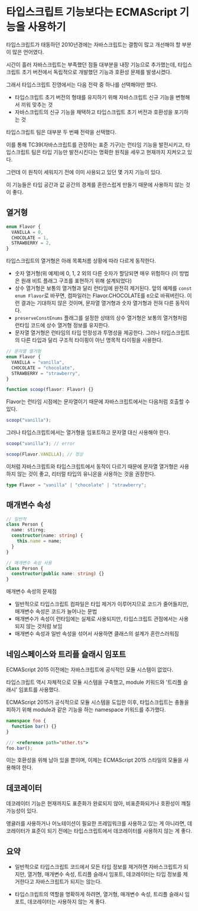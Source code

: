 # 타입스크립트 기능보다는 ECMAScript 기능을 사용하기

타입스크립트가 태동하던 2010년경에는 자바스크립트는 결함이 많고 개선해야 할 부분이 많은 언어였다.

시간이 흘러 자바스크립트는 부족했던 점들 대부분을 내장 기능으로 추가했는데, 타입스크립트 초기 버전에서 독립적으로 개발했던 기능과 호환성 문제를 발생시켰다.

그래서 타입스크립트 진영에서는 다음 전략 중 하나를 선택해야만 했다.

- 타입스크립트 초기 버전의 형태를 유지하기 위해 자바스크립트 신규 기능을 변형해서 끼워 맞추는 것
- 자바스크립트의 신규 기능을 채택하고 타입스크립트 초기 버전과 호환성을 포기하는 것

타입스크립트 팀은 대부분 두 번째 전략을 선택했다.

이를 통해 TC39(자바스크립트를 관장하는 표준 기구)는 런타임 기능을 발전시키고, 타입스크립트 팀은 타입 기능만 발전시킨다는 명확한 원칙을 세우고 현재까지 지켜오고 있다.

그런데 이 원칙이 세워지기 전에 이미 사용되고 있던 몇 가지 기능이 있다.

이 기능들은 타입 공간과 값 공간의 경계를 혼란스럽게 만들기 때문에 사용하지 않는 것이 좋다.

## 열거형

```ts
enum Flavor {
  VANILLA = 0,
  CHOCOLATE = 1,
  STRAWBERRY = 2,
}
```

타입스크립트의 열거형은 아래 목록처름 상황에 따라 다르게 동작한다.

- 숫자 열거형(위 예제)에 0, 1, 2 외의 다른 숫자가 할당되면 매우 위험하다 (이 방법은 원래 비트 플래그 구조를 표현하기 위해 설계되었다)
- 상수 열거형은 보통의 열거형과 달리 런타임에 완전히 제거된다.
  앞의 예제를 `const enum Flavor`로 바꾸면, 컴파일러는 Flavor.CHOCOLATE를 `0`으로 바꿔버린다.
  이런 결과는 기대하지 않은 것이며, 문자열 열거형과 숫자 열거형과 전혀 다른 동작이다.
- `preserveConstEnums` 플래그를 설정한 상태의 상수 열거형은 보통의 열거형처럼 런타임 코드에 상수 열거형 정보를 유지한다.
- 문자열 열거형은 런타임의 타입 안정성과 투명성을 제공한다. 그러나 타입스크립트의 다른 타입과 달리 구조적 타이핑이 아닌 명목적 타이핑을 사용한다.

```ts
// 문자열 열거형
enum Flavor {
  VANILLA = "vanilla",
  CHOCOLATE = "chocolate",
  STRAWBERRY = "strawberry",
}

function scoop(flavor: Flavor) {}
```

Flavor는 런타임 시점에는 문자열이기 때문에 자바스크립트에서는 다음처럼 호출할 수 있다.

```js
scoop("vanilla");
```

그러나 타입스크립트에서는 열거형을 임포트하고 문자열 대신 사용해야 한다.

```ts
scoop("vanilla"); // error

scoop(Flavor.VANILLA); // 정상
```

이처럼 자바스크립트와 타입스크립트에서 동작이 다르기 때문에 문자열 열거형은 사용하지 않는 것이 좋고, 리터럴 타입의 유니온을 사용하는 것을 권장한다.

```ts
type Flavor = "vanilla" | "chocolate" | "strawberry";
```

## 매개변수 속성

```ts
// 일반적
class Person {
  name: stirng;
  constructor(name: string) {
    this.name = name;
  }
}

// 매개변수 속성 사용
class Person {
  constructor(public name: string) {}
}
```

매개변수 속성의 문제점

- 일반적으로 타입스크립트 컴파일은 타입 제거가 이루어지므로 코드가 줄어들지만, 매개변수 속성은 코드가 늘어나는 문법
- 매개변수가 속성이 런타임에는 실제로 사용되지만, 타입스크립트 관점에서는 사용되지 않는 것처럼 보임
- 매개변수 속성과 일반 속성을 섞어서 사용하면 클래스의 설계가 혼란스러워짐

## 네임스페이스와 트리플 슬래시 임포트

ECMAScript 2015 이전에는 자바스크립트에 공식적인 모듈 시스템이 없었다.

타입스크립트 역시 자체적으로 모듈 시스템을 구축했고, module 키워드와 '트리플 슬래시' 임포트를 사용했다.

ECMAScript 2015가 공식적으로 모듈 시스템을 도입한 이후, 타입스크립트는 충돌을 피하기 위해 module과 같은 기능을 하는 namespace 키워드를 추가했다.

```ts
namespace foo {
  function bar() {}
}

/// <reference path="other.ts">
foo.bar();
```

이는 호환성을 위해 남아 있을 뿐이며, 이제는 ECMAScript 2015 스타일의 모듈을 사용해야 한다.

## 데코레이터

데코레이터 기능은 현재까지도 표준화가 완료되지 않아, 비표준화되거나 호환성이 꺠질 가능성이 있다.

앵귤러를 사용하거나 어노테이션이 필요한 프레임워크를 사용하고 있는 게 아니라면, 데코레이터가 표준이 되기 전에는 타입스크립트에서 데코레이터를 사용하지 않는 게 좋다.

## 요약

- 일반적으로 타입스크립트 코드에서 모든 타입 정보를 제거하면 자바스크립트가 되지만,
  열거형, 매개변수 속성, 트리플 슬래시 임포트, 데코레이터는 타입 정보를 제거한다고 자바스크립트가 되지는 않는다.

- 타입스크립트의 역할을 명확하게 하려면, 열거형, 매개변수 속성, 트리플 슬래시 임포트, 데코레이터는 사용하지 않는 게 좋다.

